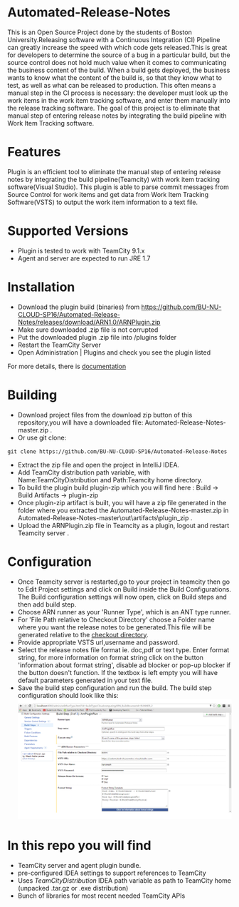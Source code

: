 # Automated-Release-Notes 
This is an Open Source Project done by the students of Boston University.Releasing software with a Continuous Integration (CI) Pipeline can greatly increase the speed with which code gets released.This is great for developers to determine the source of a bug in a particular build, but the source control does not hold much value when it comes to communicating the business content of the build. When a build gets deployed, the business wants to know what the content of the build is, so that they know what to test, as well as what can be released to production. This often means a manual step in the CI process is necessary: the developer must look up the work items in the work item tracking software, and enter them manually into the release tracking software. The goal of this project is to eliminate that manual step of entering release notes by integrating the build pipeline with Work Item Tracking software. 

# Features 
Plugin is an efficient tool to eliminate the manual step of entering release notes by integrating the build pipeline(Teamcity) with work item tracking software(Visual Studio). This plugin is able to parse commit messages from Source Control for work items and get data from Work Item Tracking Software(VSTS) to output the work item information to a text file. 

Supported Versions
==================

* Plugin is tested to work with TeamCity 9.1.x 
* Agent and server are expected to run JRE 1.7

# Installation
* Download the plugin build (binaries) from https://github.com/BU-NU-CLOUD-SP16/Automated-Release-Notes/releases/download/ARN1.0/ARNPlugin.zip
* Make sure downloaded .zip file is not corrupted
* Put the downloaded plugin .zip file into <TeamCity Data Directory>/plugins folder
* Restart the TeamCity Server
* Open Administration | Plugins and check you see the plugin listed

For more details, there is [documentation](http://confluence.jetbrains.net/display/TCD7/Installing+Additional+Plugins)

# Building
 * Download project files from the download zip button of this repository,you will have a downloaded file: Automated-Release-Notes-master.zip . 
 * Or use git clone: 
```console
git clone https://github.com/BU-NU-CLOUD-SP16/Automated-Release-Notes
```
 * Extract the zip file and open the project in IntelliJ IDEA.
 * Add TeamCity distribution path variable, with Name:TeamCityDistribution and Path:Teamcity home directory.
 * To build the plugin build plugin-zip which you will find here : Build -> Build Artifacts -> plugin-zip
 * Once plugin-zip artifact is built, you will have a zip file generated in the folder where you extracted the Automated-Release-Notes-master.zip  in Automated-Release-Notes-master\out\artifacts\plugin_zip .
 * Upload the ARNPlugin.zip file in Teamcity as a plugin, logout and restart Teamcity server .
 
# Configuration
 * Once Teamcity server is restarted,go to your project in teamcity then go to Edit Project settings and click on Build inside the Build Configurations. The Build configuration settings will now open, click on Build steps and then add build step.
 * Choose ARN runner as your 'Runner Type', which is an ANT type runner.  
 * For 'File Path relative to Checkout Directory' choose a Folder name where you want the release notes to be generated.This file will be generated relative to the [checkout directory](https://confluence.jetbrains.com/display/TCD9/Build+Checkout+Directory).
 * Provide appropriate VSTS url,username and password.
 * Select the release notes file format ie. doc,pdf or text type. Enter format string, for more information on format string click on the button 'information about format string', disable ad blocker or pop-up blocker if the button doesn't function. If the textbox is left empty you will have default parameters generated in your text file.
 * Save the build step configuration and run the build.
  The build step configuration should look like this:
 ![Build step Configuration](https://github.com/BU-NU-CLOUD-SP16/Automated-Release-Notes/blob/master/docs/BuildSteppng.png)

# In this repo you will find 
* TeamCity server and agent plugin bundle.
* pre-configured IDEA settings to support references to TeamCity
* Uses $TeamCityDistribution$ IDEA path variable as path to TeamCity home (unpacked .tar.gz or .exe distribution)
* Bunch of libraries for most recent needed TeamCity APIs


